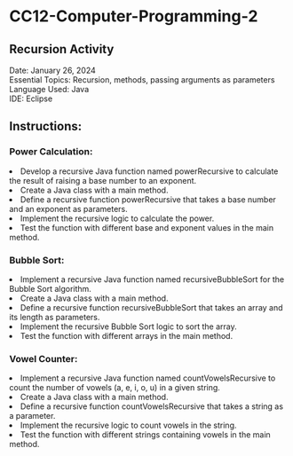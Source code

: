 # CC12-Computer-Programming-2

## Recursion Activity

Date: January 26, 2024 <br>
Essential Topics: Recursion, methods, passing arguments as parameters <br>
Language Used: Java <br>
IDE: Eclipse <br>

## Instructions:

### Power Calculation:
<li> Develop a recursive Java function named powerRecursive to calculate the result of raising a base number to an exponent. <br> </li>
<li> Create a Java class with a main method. <br> </li>
<li> Define a recursive function powerRecursive that takes a base number and an exponent as parameters. <br> </li>
<li> Implement the recursive logic to calculate the power. <br>
<li> Test the function with different base and exponent values in the main method. <br>

### Bubble Sort:
<li> Implement a recursive Java function named recursiveBubbleSort for the Bubble Sort algorithm.
<li> Create a Java class with a main method.
<li> Define a recursive function recursiveBubbleSort that takes an array and its length as parameters.
<li> Implement the recursive Bubble Sort logic to sort the array.
<li> Test the function with different arrays in the main method.

### Vowel Counter:
<li> Implement a recursive Java function named countVowelsRecursive to count the number of vowels (a, e, i, o, u) in a given string.
<li> Create a Java class with a main method.
<li> Define a recursive function countVowelsRecursive that takes a string as a parameter.
<li> Implement the recursive logic to count vowels in the string.
<li> Test the function with different strings containing vowels in the main method.
